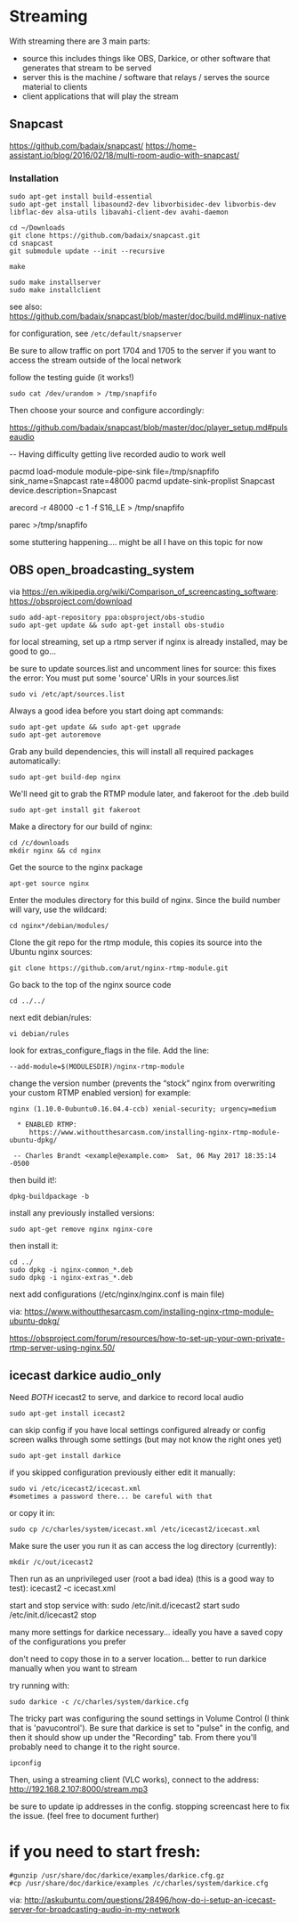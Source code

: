 # Streaming

With streaming there are 3 main parts:

  - source
    this includes things like OBS, Darkice, or other software that generates that stream to be served
  - server
    this is the machine / software that relays / serves the source material to clients
  - client
    applications that will play the stream


## Snapcast

https://github.com/badaix/snapcast/
https://home-assistant.io/blog/2016/02/18/multi-room-audio-with-snapcast/

### Installation

```
sudo apt-get install build-essential
sudo apt-get install libasound2-dev libvorbisidec-dev libvorbis-dev libflac-dev alsa-utils libavahi-client-dev avahi-daemon

cd ~/Downloads
git clone https://github.com/badaix/snapcast.git
cd snapcast
git submodule update --init --recursive

make

sudo make installserver
sudo make installclient
```

see also:
https://github.com/badaix/snapcast/blob/master/doc/build.md#linux-native

for configuration, see `/etc/default/snapserver`

Be sure to allow traffic on port 1704 and 1705 to the server if you want to access the stream outside of the local network

follow the testing guide (it works!)

    sudo cat /dev/urandom > /tmp/snapfifo

Then choose your source and configure accordingly:

https://github.com/badaix/snapcast/blob/master/doc/player_setup.md#pulseaudio


 -- Having difficulty getting live recorded audio to work well
 
pacmd load-module module-pipe-sink file=/tmp/snapfifo sink_name=Snapcast rate=48000
pacmd update-sink-proplist Snapcast device.description=Snapcast

arecord -r 48000 -c 1 -f S16_LE > /tmp/snapfifo

parec >/tmp/snapfifo

some stuttering happening....
might be all I have on this topic for now




## OBS open_broadcasting_system

via https://en.wikipedia.org/wiki/Comparison_of_screencasting_software:
https://obsproject.com/download

    sudo add-apt-repository ppa:obsproject/obs-studio
    sudo apt-get update && sudo apt-get install obs-studio

for local streaming, set up a rtmp server
if nginx is already installed, may be good to go...

be sure to update sources.list and uncomment lines for source:
this fixes the error:
You must put some 'source' URIs in your sources.list

    sudo vi /etc/apt/sources.list

Always a good idea before you start doing apt commands:

    sudo apt-get update && sudo apt-get upgrade
    sudo apt-get autoremove

Grab any build dependencies, this will install all required packages automatically:

    sudo apt-get build-dep nginx
    
We'll need git to grab the RTMP module later, and fakeroot for the .deb build

    sudo apt-get install git fakeroot
    
Make a directory for our build of nginx:

    cd /c/downloads
    mkdir nginx && cd nginx

Get the source to the nginx package

    apt-get source nginx

Enter the modules directory for this build of nginx.  Since the build number will vary, use the wildcard:

    cd nginx*/debian/modules/

Clone the git repo for the rtmp module, this copies its source into the Ubuntu nginx sources:

    git clone https://github.com/arut/nginx-rtmp-module.git

Go back to the top of the nginx source code

    cd ../../

next edit debian/rules:

    vi debian/rules

look for extras_configure_flags in the file. Add the line:

    --add-module=$(MODULESDIR)/nginx-rtmp-module

change the version number
(prevents the “stock” nginx from overwriting your custom RTMP enabled version)
for example:

```
nginx (1.10.0-0ubuntu0.16.04.4-ccb) xenial-security; urgency=medium

  * ENABLED RTMP:
     https://www.withoutthesarcasm.com/installing-nginx-rtmp-module-ubuntu-dpkg/

 -- Charles Brandt <example@example.com>  Sat, 06 May 2017 18:35:14 -0500
```

then build it!:

    dpkg-buildpackage -b

install any previously installed versions:

    sudo apt-get remove nginx nginx-core


then install it:

    cd ../
    sudo dpkg -i nginx-common_*.deb
    sudo dpkg -i nginx-extras_*.deb

next add configurations (/etc/nginx/nginx.conf is main file)

via:
https://www.withoutthesarcasm.com/installing-nginx-rtmp-module-ubuntu-dpkg/

https://obsproject.com/forum/resources/how-to-set-up-your-own-private-rtmp-server-using-nginx.50/




## icecast darkice audio_only

Need *BOTH* icecast2 to serve, and darkice to record local audio

    sudo apt-get install icecast2

can skip config if you have local settings configured already
or config screen walks through some settings (but may not know the right ones yet)

    sudo apt-get install darkice


if you skipped configuration previously either edit it manually:

    sudo vi /etc/icecast2/icecast.xml
    #sometimes a password there... be careful with that

 or copy it in:

    sudo cp /c/charles/system/icecast.xml /etc/icecast2/icecast.xml


Make sure the user you run it as can access the log directory (currently):

    mkdir /c/out/icecast2

Then run as an unprivileged user (root a bad idea) (this is a good way to test):
    icecast2 -c icecast.xml

start and stop service with:
    sudo /etc/init.d/icecast2 start
    sudo /etc/init.d/icecast2 stop

many more settings for darkice necessary... ideally you have a saved copy of
the configurations you prefer

don't need to copy those in to a server location...
better to run darkice manually when you want to stream

try running with:

    sudo darkice -c /c/charles/system/darkice.cfg

The tricky part was configuring the sound settings in Volume Control (I think that is 'pavucontrol'). Be sure that darkice is set to "pulse" in the config, and then it should show up under the "Recording" tab. From there you'll probably need to change it to the right source.

    ipconfig

Then, using a streaming client (VLC works), connect to the address:
    http://192.168.2.107:8000/stream.mp3


be sure to update ip addresses in the config.
stopping screencast here to fix the issue. (feel free to document further)

# if you need to start fresh:

    #gunzip /usr/share/doc/darkice/examples/darkice.cfg.gz
    #cp /usr/share/doc/darkice/examples /c/charles/system/darkice.cfg


via:
http://askubuntu.com/questions/28496/how-do-i-setup-an-icecast-server-for-broadcasting-audio-in-my-network
